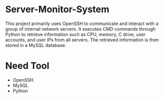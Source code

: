 # Server-Monitor-System

This project primarily uses OpenSSH to communicate and interact with a group of internal network servers. It executes CMD commands through Python to retrieve information such as CPU, memory, C drive, user accounts, and user IPs from all servers. The retrieved information is then stored in a MySQL database.

# Need Tool
- OpenSSH
- MySQL
- Python
